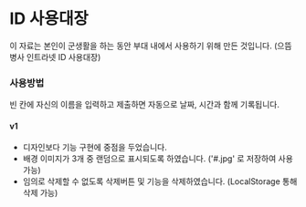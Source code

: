 # ID 사용대장

이 자료는 본인이 군생활을 하는 동안 부대 내에서 사용하기 위해 만든 것입니다. (으뜸병사 인트라넷 ID 사용대장)

### 사용방법

빈 칸에 자신의 이름을 입력하고 제출하면 자동으로 날짜, 시간과 함께 기록됩니다.

#### v1

- 디자인보다 기능 구현에 중점을 두었습니다.
- 배경 이미지가 3개 중 랜덤으로 표시되도록 하였습니다. ('#.jpg' 로 저장하여 사용 가능)
- 임의로 삭제할 수 없도록 삭제버튼 및 기능을 삭제하였습니다. (LocalStorage 통해 삭제 가능)

